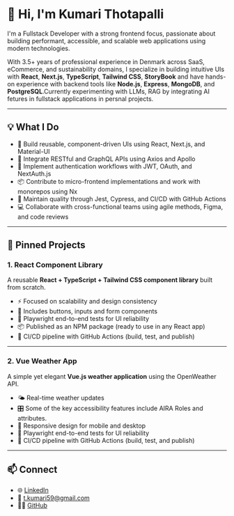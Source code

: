 # 👋 Hi, I'm Kumari Thotapalli

I'm a Fullstack Developer with a strong frontend focus, passionate about building performant, accessible, and scalable web applications using modern technologies.

With 3.5+ years of professional experience in Denmark across SaaS, eCommerce, and sustainability domains, I specialize in building intuitive UIs with **React**, **Next.js**, **TypeScript**, **Tailwind CSS**, **StoryBook** and have hands-on experience with backend tools like **Node.js**, **Express**, **MongoDB**, and **PostgreSQL**.Currently experimenting with LLMs, RAG by integrating AI fetures in fullstack applications in persnal projects.

---

## 💡 What I Do

- 🧩 Build reusable, component-driven UIs using React, Next.js, and Material-UI
- 🔄 Integrate RESTful and GraphQL APIs using Axios and Apollo
- 🔐 Implement authentication workflows with JWT, OAuth, and NextAuth.js
- 📦 Contribute to micro-frontend implementations and work with monorepos using Nx
- 🧪 Maintain quality through Jest, Cypress, and CI/CD with GitHub Actions
- 💻 Collaborate with cross-functional teams using agile methods, Figma, and code reviews

---

## 📌 Pinned Projects

### 1. React Component Library  
A reusable **React + TypeScript + Tailwind CSS component library** built from scratch.  
- ⚡ Focused on scalability and design consistency  
- 🎨 Includes buttons, inputs and form components
- 🧪 Playwright end-to-end tests for UI reliability  
- 📦 Published as an NPM package (ready to use in any React app)
- 🔄 CI/CD pipeline with GitHub Actions (build, test, and publish)

---

### 2. Vue Weather App  
A simple yet elegant **Vue.js weather application** using the OpenWeather API.  
- 🌤️ Real-time weather updates  
- 🎛️ Some of the key accessibility features include AIRA Roles and attributes.
- 📱 Responsive design for mobile and desktop
- 🧪 Playwright end-to-end tests for UI reliability
- 🔄 CI/CD pipeline with GitHub Actions (build, test, and publish)

---

## 📫 Connect
- 🌐 [LinkedIn](https://linkedin.com/in/tkumari)
- 📧 t.kumari59@gmail.com
- 🧑‍💻 [GitHub](https://github.com/kumarith)
